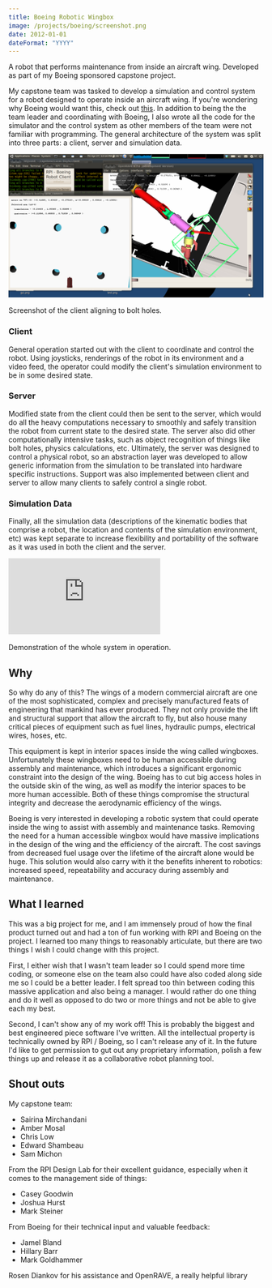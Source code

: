 ```yaml
---
title: Boeing Robotic Wingbox
image: /projects/boeing/screenshot.png
date: 2012-01-01
dateFormat: "YYYY"
---
```



A robot that performs maintenance from inside an aircraft wing. Developed as part of my Boeing sponsored capstone project.


My capstone team was tasked to develop a simulation and control system for a robot designed to operate inside an aircraft wing. If you're wondering why Boeing would want this, check out [this](#why). In addition to being the the team leader and coordinating with Boeing, I also wrote all the code for the simulator and the control system as other members of the team were not familiar with programming. The general architecture of the system was split into three parts: a client, server and simulation data.

<div class="media-container">

<img src="/images/projects/boeing/sc14.png">

<p>Screenshot of the client aligning to bolt holes.</p>

</div>

### Client

General operation started out with the client to coordinate and control the robot. Using joysticks, renderings of the robot in its environment and a video feed, the operator could modify the client's simulation environment to be in some desired state.

### Server

Modified state from the client could then be sent to the server, which would do all the heavy computations necessary to smoothly and safely transition the robot from current state to the desired state. The server also did other computationally intensive tasks, such as object recognition of things like bolt holes, physics calculations, etc. Ultimately, the server was designed to control a physical robot, so an abstraction layer was developed to allow generic information from the simulation to be translated into hardware specific instructions. Support was also implemented between client and server to allow many clients to safely control a single robot.

### Simulation Data

Finally, all the simulation data (descriptions of the kinematic bodies that comprise a robot, the location and contents of the simulation environment, etc) was kept separate to increase flexibility and portability of the software as it was used in both the client and the server.

<div class="media-container">

<iframe src="http://www.youtube.com/embed/slJodwZfds0" frameborder="0" allowfullscreen></iframe>

<p>Demonstration of the whole system in operation.</p>

</div>

## Why

So why do any of this? The wings of a modern commercial aircraft are one of the most sophisticated, complex and precisely manufactured feats of engineering that mankind has ever produced. They not only provide the lift and structural support that allow the aircraft to fly, but also house many critical pieces of equipment such as fuel lines, hydraulic pumps, electrical wires, hoses, etc.

This equipment is kept in interior spaces inside the wing called wingboxes. Unfortunately these wingboxes need to be human accessible during assembly and maintenance, which introduces a significant ergonomic constraint into the design of the wing. Boeing has to cut big access holes in the outside skin of the wing, as well as modify the interior spaces to be more human accessible. Both of these things compromise the structural integrity and decrease the aerodynamic efficiency of the wings.

Boeing is very interested in developing a robotic system that could operate inside the wing to assist with assembly and maintenance tasks. Removing the need for a human accessible wingbox would have massive implications in the design of the wing and the efficiency of the aircraft. The cost savings from decreased fuel usage over the lifetime of the aircraft alone would be huge. This solution would also carry with it the benefits inherent to robotics: increased speed, repeatability and accuracy during assembly and maintenance.

## What I learned

This was a big project for me, and I am immensely proud of how the final product turned out and had a ton of fun working with RPI and Boeing on the project. I learned too many things to reasonably articulate, but there are two things I wish I could change with this project.

First, I either wish that I wasn't team leader so I could spend more time coding, or someone else on the team also could have also coded along side me so I could be a better leader. I felt spread too thin between coding this massive application and also being a manager. I would rather do one thing and do it well as opposed to do two or more things and not be able to give each my best.

Second, I can't show any of my work off! This is probably the biggest and best engineered piece software I've written. All the intellectual property is technically owned by RPI / Boeing, so I can't release any of it. In the future I'd like to get permission to gut out any proprietary information, polish a few things up and release it as a collaborative robot planning tool.

## Shout outs

My capstone team:
  - Sairina Mirchandani
  - Amber Mosal
  - Chris Low
  - Edward Shambeau
  - Sam Michon

From the RPI Design Lab for their excellent guidance, especially when it comes to the management side of things:
  - Casey Goodwin
  - Joshua Hurst
  - Mark Steiner

From Boeing for their technical input and valuable feedback:
  - Jamel Bland
  - Hillary Barr
  - Mark Goldhammer

Rosen Diankov for his assistance and OpenRAVE, a really helpful library
